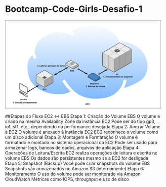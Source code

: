 # Bootcamp-Code-Girls-Desafio-1
![texto](images/fluxo-ec2-ebs.png)

##Etapas do Fluxo EC2 ↔ EBS
Etapa 1: Criação do Volume EBS
O volume é criado na mesma Availability Zone da instância EC2
Pode ser do tipo gp3, io1, st1, etc., dependendo da performance desejada
Etapa 2: Anexar Volume à EC2
O volume é anexado à instância EC2
EC2 reconhece o volume como um disco adicional
Etapa 3: Montagem e Formatação
O volume é formatado e montado no sistema operacional da EC2
Pode ser usado para armazenar logs, bancos de dados, arquivos de aplicação
Etapa 4: Operações de Leitura/Escrita
EC2 realiza operações de leitura e escrita no volume EBS
Os dados são persistentes mesmo se a EC2 for desligada
Etapa 5: Snapshot (Backup)
Você pode criar snapshots do volume EBS
Snapshots são armazenados no Amazon S3 (internamente)
Etapa 6: Monitoramento
O uso do volume pode ser monitorado via Amazon CloudWatch
Métricas como IOPS, throughput e uso de disco
